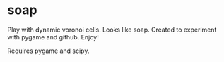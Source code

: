 # soap
Play with dynamic voronoi cells. Looks like soap.
Created to experiment with pygame and github. Enjoy!

Requires pygame and scipy.
